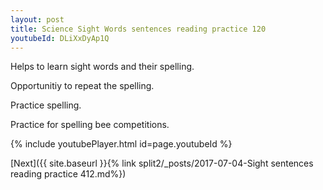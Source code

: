 ```yaml
---
layout: post
title: Science Sight Words sentences reading practice 120
youtubeId: DLiXxDyAp1Q
---
```

 
 
Helps to learn sight words and their spelling.

Opportunitiy to repeat the spelling. 

Practice spelling. 
 
Practice for spelling bee competitions. 
 
{% include youtubePlayer.html id=page.youtubeId %}
 
 

[Next]({{ site.baseurl }}{% link  split2/_posts/2017-07-04-Sight sentences reading practice 412.md%})
 
